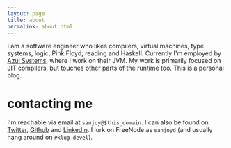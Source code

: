 ```yaml
---
layout: page
title: about
permalink: about.html
---
```


I am a software engineer who likes compilers, virtual machines, type
systems, logic, Pink Floyd, reading and Haskell. Currently I'm
employed by [Azul Systems][azul], where I work on their JVM. My work
is primarily focused on JIT compilers, but touches other parts of the
runtime too. This is a personal blog.

# contacting me

I'm reachable via email at `sanjoy@$this_domain`. I can also be found
on [Twitter][twitter], [Github][github] and [LinkedIn][linkedin]. I
lurk on FreeNode as `sanjoyd` (and usually hang around on
`#klug-devel`).

[azul]: <http://www.azulsystems.com/>
[linkedin]: <http://in.linkedin.com/in/sanjoydas>
[twitter]: <http://twitter.com/SCombinator>
[github]: <http://github.com/sanjoy>

